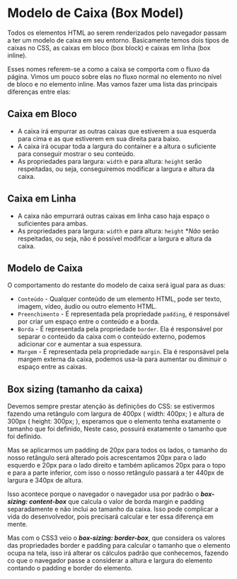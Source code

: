 # Modelo de Caixa (Box Model)

Todos os elementos HTML ao serem renderizados pelo navegador passam a ter um modelo de caixa em seu entorno. Basicamente temos dois tipos de caixas no CSS, as caixas em bloco (box block) e caixas em linha (box inline).

Esses nomes referem-se a como a caixa se comporta com o fluxo da página. Vimos um pouco sobre elas no fluxo normal no elemento no nível de bloco e no elemento inline. Mas vamos fazer uma lista das principais diferenças entre elas:

## Caixa em Bloco

* A caixa irá empurrar as outras caixas que estiverem a sua esquerda para cima e as que estiverem em sua direita para baixo.
* A caixa irá ocupar toda a largura do container e a altura o suficiente para conseguir mostrar o seu conteúdo.
* As propriedades para largura: `width` e para altura: `height` serão respeitadas, ou seja, conseguiremos modificar a largura e altura da caixa.

## Caixa em Linha

* A caixa não empurrará outras caixas em linha caso haja espaço o suficientes para ambas.
* As propriedades para largura: `width` e para altura: `height` **Não* serão respeitadas, ou seja, não é possível modificar a largura e altura da caixa.

## Modelo de Caixa

O comportamento do restante do modelo de caixa será igual para as duas:

* `Conteúdo` - Qualquer conteúdo de um elemento HTML, pode ser texto, imagem, vídeo, áudio ou outro elemento HTML.
* `Preenchimento` - É representada pela propriedade `padding`, é responsável por criar um espaço entre o conteúdo e a borda.
* `Borda` - É representada pela propriedade `border`. Ela é responsável por separar o conteúdo da caixa com o conteúdo externo, podemos adicionar cor e aumentar a sua espessura.
* `Margem` - É representada pela propriedade `margin`. Ela é responsável pela margem externa da caixa, podemos usa-la para aumentar ou diminuir o espaço entre as caixas.

## Box sizing (tamanho da caixa)

Devemos sempre prestar atenção às definições do CSS: se estivermos fazendo uma retângulo com largura de 400px ( width: 400px; ) e altura de 300px ( height: 300px; ), esperamos que o elemento tenha exatamente o tamanho que foi definido, Neste caso, possuirá exatamente o tamanho que foi definido.

Mas se aplicarmos um padding de 20px para todos os lados, o tamanho do nosso retângulo será alterado pois acrescentamos 20px para o lado esquerdo e 20px para o lado direito e também aplicamos 20px para o topo e para a parte inferior, com isso o nosso retângulo passará a ter 440px de largura e 340px de altura.

Isso acontece porque o navegador o navegador usa por padrão o ***box-sizing: content-box*** que calcula o valor de borda margin e padding separadamente e não inclui ao tamanho da caixa. Isso pode complicar a vida do desenvolvedor, pois precisará calcular e ter essa diferença em mente.

Mas com o CSS3 veio o ***box-sizing: border-box***, que considera os valores das propriedades border e padding para calcular o tamanho que o elemento ocupa na tela, isso irá alterar os cálculos padrão que conhecemos, fazendo co  que o navegador passe a considerar a altura e largura do elemento contando o padding e border do elemento.

